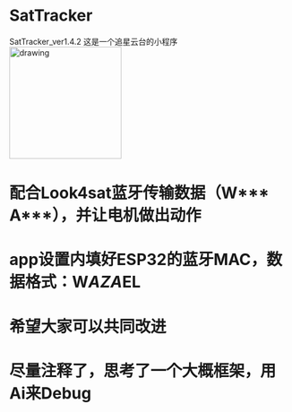 # SatTracker
SatTracker_ver1.4.2
这是一个追星云台的小程序
<img src="https://github.com/HoyAnGx/SatTracker/commit/2b4ef2f5f0b7101fb80298c5afc06f342cd21c21" alt="drawing" width="200"/>

# 配合Look4sat蓝牙传输数据（W*** A***），并让电机做出动作
# app设置内填好ESP32的蓝牙MAC，数据格式：W$AZ A$EL 
# 希望大家可以共同改进
# 尽量注释了，思考了一个大概框架，用Ai来Debug
